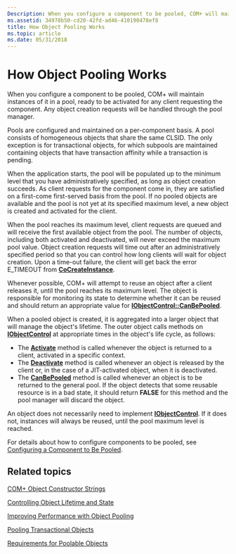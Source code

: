 ```yaml
---
Description: When you configure a component to be pooled, COM+ will maintain instances of it in a pool, ready to be activated for any client requesting the component. Any object creation requests will be handled through the pool manager.
ms.assetid: 34978b50-cd20-42fd-ad46-410190478ef8
title: How Object Pooling Works
ms.topic: article
ms.date: 05/31/2018
---
```


# How Object Pooling Works

When you configure a component to be pooled, COM+ will maintain instances of it in a pool, ready to be activated for any client requesting the component. Any object creation requests will be handled through the pool manager.

Pools are configured and maintained on a per-component basis. A pool consists of homogeneous objects that share the same CLSID. The only exception is for transactional objects, for which subpools are maintained containing objects that have transaction affinity while a transaction is pending.

When the application starts, the pool will be populated up to the minimum level that you have administratively specified, as long as object creation succeeds. As client requests for the component come in, they are satisfied on a first-come first-served basis from the pool. If no pooled objects are available and the pool is not yet at its specified maximum level, a new object is created and activated for the client.

When the pool reaches its maximum level, client requests are queued and will receive the first available object from the pool. The number of objects, including both activated and deactivated, will never exceed the maximum pool value. Object creation requests will time out after an administratively specified period so that you can control how long clients will wait for object creation. Upon a time-out failure, the client will get back the error E\_TIMEOUT from [**CoCreateInstance**](/windows/desktop/api/combaseapi/nf-combaseapi-cocreateinstance).

Whenever possible, COM+ will attempt to reuse an object after a client releases it, until the pool reaches its maximum level. The object is responsible for monitoring its state to determine whether it can be reused and should return an appropriate value for [**IObjectControl::CanBePooled**](/windows/desktop/api/ComSvcs/nf-comsvcs-iobjectcontrol-canbepooled).

When a pooled object is created, it is aggregated into a larger object that will manage the object's lifetime. The outer object calls methods on [**IObjectControl**](/windows/desktop/api/ComSvcs/nn-comsvcs-iobjectcontrol) at appropriate times in the object's life cycle, as follows:

-   The [**Activate**](/windows/desktop/api/ComSvcs/nf-comsvcs-iobjectcontrol-activate) method is called whenever the object is returned to a client, activated in a specific context.
-   The [**Deactivate**](/windows/desktop/api/ComSvcs/nf-comsvcs-iobjectcontrol-deactivate) method is called whenever an object is released by the client or, in the case of a JIT-activated object, when it is deactivated.
-   The [**CanBePooled**](/windows/desktop/api/ComSvcs/nf-comsvcs-iobjectcontrol-canbepooled) method is called whenever an object is to be returned to the general pool. If the object detects that some reusable resource is in a bad state, it should return **FALSE** for this method and the pool manager will discard the object.

An object does not necessarily need to implement [**IObjectControl**](/windows/desktop/api/ComSvcs/nn-comsvcs-iobjectcontrol). If it does not, instances will always be reused, until the pool maximum level is reached.

For details about how to configure components to be pooled, see [Configuring a Component to Be Pooled](configuring-a-component-to-be-pooled.md).

## Related topics

<dl> <dt>

[COM+ Object Constructor Strings](com--object-constructor-strings.md)
</dt> <dt>

[Controlling Object Lifetime and State](controlling-object-lifetime-and-state.md)
</dt> <dt>

[Improving Performance with Object Pooling](improving-performance-with-object-pooling.md)
</dt> <dt>

[Pooling Transactional Objects](pooling-transactional-objects.md)
</dt> <dt>

[Requirements for Poolable Objects](requirements-for-poolable-objects.md)
</dt> </dl>

 

 